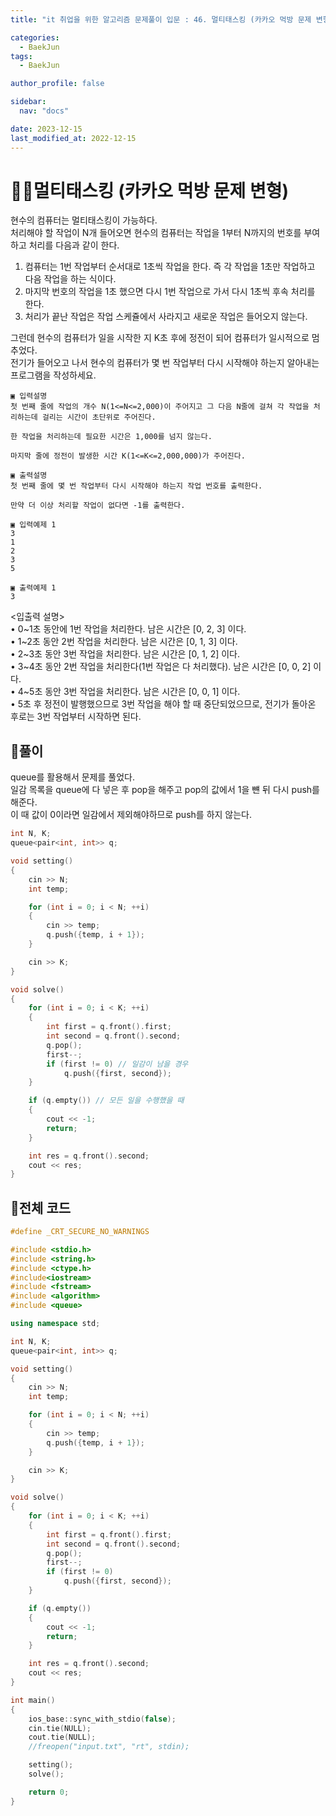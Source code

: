 ```yaml
---
title: "it 취업을 위한 알고리즘 문제풀이 입문 : 46. 멀티태스킹 (카카오 먹방 문제 변형)"

categories:
  - BaekJun
tags:
  - BaekJun

author_profile: false

sidebar:
  nav: "docs"

date: 2023-12-15
last_modified_at: 2022-12-15
---
```


# 🙇‍♀️멀티태스킹 (카카오 먹방 문제 변형)

현수의 컴퓨터는 멀티태스킹이 가능하다.  
처리해야 할 작업이 N개 들어오면 현수의 컴퓨터는 작업을 1부터 N까지의 번호를 부여하고 처리를 다음과 같이 한다.  

1) 컴퓨터는 1번 작업부터 순서대로 1초씩 작업을 한다. 즉 각 작업을 1초만 작업하고 다음 
작업을 하는 식이다.  
2) 마지막 번호의 작업을 1초 했으면 다시 1번 작업으로 가서 다시 1초씩 후속 처리를 한다.  
3) 처리가 끝난 작업은 작업 스케쥴에서 사라지고 새로운 작업은 들어오지 않는다.  

그런데 현수의 컴퓨터가 일을 시작한 지 K초 후에 정전이 되어 컴퓨터가 일시적으로 멈추었다.  
전기가 들어오고 나서 현수의 컴퓨터가 몇 번 작업부터 다시 시작해야 하는지 알아내는 프로그램을 작성하세요.  


```
▣ 입력설명
첫 번째 줄에 작업의 개수 N(1<=N<=2,000)이 주어지고 그 다음 N줄에 걸쳐 각 작업을 처리하는데 걸리는 시간이 초단위로 주어진다.  

한 작업을 처리하는데 필요한 시간은 1,000를 넘지 않는다.  

마지막 줄에 정전이 발생한 시간 K(1<=K<=2,000,000)가 주어진다.

▣ 출력설명
첫 번째 줄에 몇 번 작업부터 다시 시작해야 하는지 작업 번호를 출력한다.

만약 더 이상 처리할 작업이 없다면 -1를 출력한다.

▣ 입력예제 1 
3
1
2
3
5

▣ 출력예제 1
3
```

<입출력 설명>  
• 0~1초 동안에 1번 작업을 처리한다. 남은 시간은 [0, 2, 3] 이다.  
• 1~2초 동안 2번 작업을 처리한다. 남은 시간은 [0, 1, 3] 이다.  
• 2~3초 동안 3번 작업을 처리한다. 남은 시간은 [0, 1, 2] 이다.  
• 3~4초 동안 2번 작업을 처리한다(1번 작업은 다 처리했다). 남은 시간은 [0, 0, 2] 이다.  
• 4~5초 동안 3번 작업을 처리한다. 남은 시간은 [0, 0, 1] 이다.  
• 5초 후 정전이 발행했으므로 3번 작업을 해야 할 때 중단되었으므로, 전기가 돌아온 후로는 3번 작업부터 시작하면 된다.  

## 🚀풀이

queue를 활용해서 문제를 풀었다.  
일감 목록을 queue에 다 넣은 후 pop을 해주고 pop의 값에서 1을 뺸 뒤 다시 push를 해준다.  
이 때 값이 0이라면 일감에서 제외해야하므로 push를 하지 않는다.  

```cpp
int N, K;
queue<pair<int, int>> q;

void setting()
{
	cin >> N;
	int temp;

	for (int i = 0; i < N; ++i)
	{
		cin >> temp;
		q.push({temp, i + 1});
	}

	cin >> K;
}

void solve()
{
	for (int i = 0; i < K; ++i)
	{
		int first = q.front().first;
		int second = q.front().second;
		q.pop();
		first--;
		if (first != 0) // 일감이 남을 경우
			q.push({first, second});
	}

	if (q.empty()) // 모든 일을 수행했을 때
	{
		cout << -1;
		return;
	}

	int res = q.front().second;
	cout << res;
}
```

## 🚀전체 코드

```cpp
#define _CRT_SECURE_NO_WARNINGS

#include <stdio.h>
#include <string.h>
#include <ctype.h>
#include<iostream>
#include <fstream>
#include <algorithm>
#include <queue>

using namespace std;

int N, K;
queue<pair<int, int>> q;

void setting()
{
	cin >> N;
	int temp;

	for (int i = 0; i < N; ++i)
	{
		cin >> temp;
		q.push({temp, i + 1});
	}

	cin >> K;
}

void solve()
{
	for (int i = 0; i < K; ++i)
	{
		int first = q.front().first;
		int second = q.front().second;
		q.pop();
		first--;
		if (first != 0)
			q.push({first, second});
	}

	if (q.empty())
	{
		cout << -1;
		return;
	}

	int res = q.front().second;
	cout << res;
}

int main() 
{
	ios_base::sync_with_stdio(false);
	cin.tie(NULL);
	cout.tie(NULL);
	//freopen("input.txt", "rt", stdin);

	setting();
	solve();

	return 0;
}
```